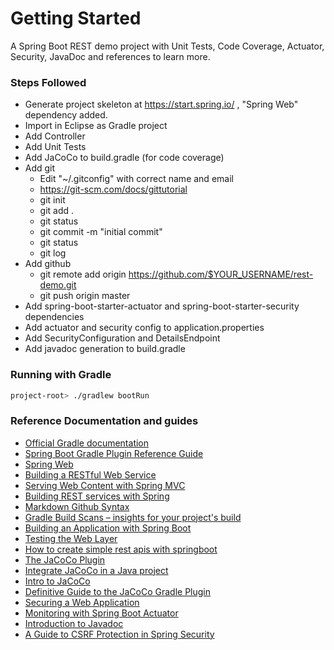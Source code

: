 # Getting Started

A Spring Boot REST demo project with Unit Tests, Code Coverage, Actuator, Security, JavaDoc and references to learn more.

### Steps Followed ###
* Generate project skeleton at https://start.spring.io/ , "Spring Web" dependency added.
* Import in Eclipse as Gradle project
* Add Controller
* Add Unit Tests
* Add JaCoCo to build.gradle (for code coverage)
* Add git
  * Edit "~/.gitconfig" with correct name and email
  * https://git-scm.com/docs/gittutorial
  * git init
  * git add .
  * git status
  * git commit -m "initial commit"
  * git status
  * git log
* Add github
  * git remote add origin https://github.com/$YOUR_USERNAME/rest-demo.git
  * git push origin master
* Add spring-boot-starter-actuator and spring-boot-starter-security dependencies
* Add actuator and security config to application.properties
* Add SecurityConfiguration and DetailsEndpoint
* Add javadoc generation to build.gradle

### Running with Gradle
```bash
project-root> ./gradlew bootRun
```
### Reference Documentation and guides

* [Official Gradle documentation](https://docs.gradle.org)
* [Spring Boot Gradle Plugin Reference Guide](https://docs.spring.io/spring-boot/docs/2.2.6.RELEASE/gradle-plugin/reference/html/)
* [Spring Web](https://docs.spring.io/spring-boot/docs/2.2.6.RELEASE/reference/htmlsingle/#boot-features-developing-web-applications)
* [Building a RESTful Web Service](https://spring.io/guides/gs/rest-service/)
* [Serving Web Content with Spring MVC](https://spring.io/guides/gs/serving-web-content/)
* [Building REST services with Spring](https://spring.io/guides/tutorials/bookmarks/)
* [Markdown Github Syntax](https://guides.github.com/pdfs/markdown-cheatsheet-online.pdf)
* [Gradle Build Scans – insights for your project's build](https://scans.gradle.com#gradle)
* [Building an Application with Spring Boot](https://spring.io/guides/gs/spring-boot/)
* [Testing the Web Layer](https://spring.io/guides/gs/testing-web/)
* [How to create simple rest apis with springboot](https://adityasridhar.com/posts/how-to-create-simple-rest-apis-with-springboot)
* [The JaCoCo Plugin](https://docs.gradle.org/current/userguide/jacoco_plugin.html)
* [Integrate JaCoCo in a Java project](https://medium.com/@alexprut/integrate-jacoco-in-a-java-project-687d8d9678dc)
* [Intro to JaCoCo](https://www.baeldung.com/jacoco)
* [Definitive Guide to the JaCoCo Gradle Plugin](https://reflectoring.io/jacoco/)
* [Securing a Web Application](https://spring.io/guides/gs/securing-web/)
* [Monitoring with Spring Boot Actuator](https://stackabuse.com/monitoring-with-spring-boot-actuator/)
* [Introduction to Javadoc](https://www.baeldung.com/javadoc)
* [A Guide to CSRF Protection in Spring Security](https://www.baeldung.com/spring-security-csrf)
